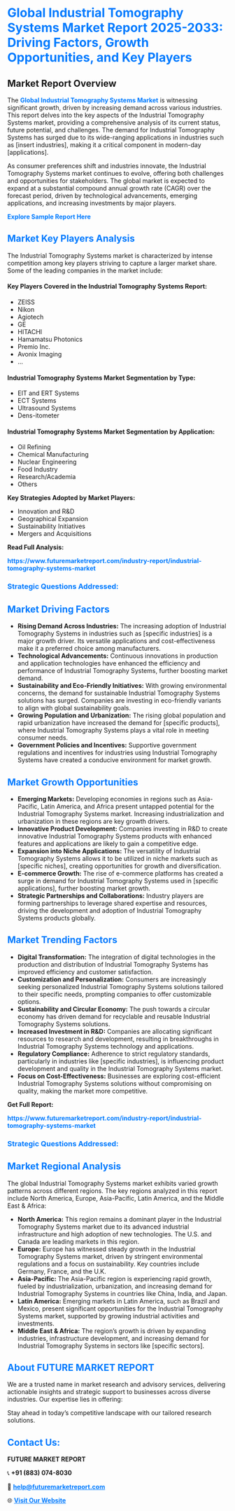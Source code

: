 <h1 style="color: #007BFF;">Global Industrial Tomography Systems Market Report 2025-2033: Driving Factors, Growth Opportunities, and Key Players</h1>

<section id="overview">
<h2>Market Report Overview</h2>
<p>The <a href="https://www.futuremarketreport.com/industry-report/industrial-tomography-systems-market" style="color: #007BFF; text-decoration: none;"><strong>Global Industrial Tomography Systems Market</strong></a> is witnessing significant growth, driven by increasing demand across various industries. This report delves into the key aspects of the Industrial Tomography Systems market, providing a comprehensive analysis of its current status, future potential, and challenges. The demand for Industrial Tomography Systems has surged due to its wide-ranging applications in industries such as [insert industries], making it a critical component in modern-day [applications].</p>
<p>As consumer preferences shift and industries innovate, the Industrial Tomography Systems market continues to evolve, offering both challenges and opportunities for stakeholders. The global market is expected to expand at a substantial compound annual growth rate (CAGR) over the forecast period, driven by technological advancements, emerging applications, and increasing investments by major players.</p>
</section>

<section id="overview">
<p><a href="https://www.futuremarketreport.com/request-sample/reportId=91217" style="color: #007BFF; text-decoration: none;"><strong>Explore Sample Report Here</strong></a></p>
</section>

<section id="key-players">
<h2 style="color: #007BFF;">Market Key Players Analysis</h2>
<p>The Industrial Tomography Systems market is characterized by intense competition among key players striving to capture a larger market share. Some of the leading companies in the market include:</p>
<h4>Key Players Covered in the Industrial Tomography Systems Report:</h4>
<ul><li>ZEISS</li><li>Nikon</li><li>Agiotech</li><li>GE</li><li>HITACHI</li><li>Hamamatsu Photonics</li><li>Premio Inc.</li><li>Avonix Imaging</li><li>...</li></ul>
<h4>Industrial Tomography Systems Market Segmentation by Type:</h4>
<ul><li>EIT and ERT Systems</li><li>ECT Systems</li><li>Ultrasound Systems</li><li>Dens-itometer</li></ul>

<h4>Industrial Tomography Systems Market Segmentation by Application:</h4>
<ul><li>Oil Refining</li><li>Chemical Manufacturing</li><li>Nuclear Engineering</li><li>Food Industry</li><li>Research/Academia</li><li>Others</li></ul>
<p><strong>Key Strategies Adopted by Market Players:</strong></p>
<ul>
<li>Innovation and R&D</li>
<li>Geographical Expansion</li>
<li>Sustainability Initiatives</li>
<li>Mergers and Acquisitions</li>
</ul>
</section>

<section>
<p><strong>Read Full Analysis: </strong></p><a href="https://www.futuremarketreport.com/industry-report/industrial-tomography-systems-market" style="color: #007BFF; text-decoration: none;"><strong>https://www.futuremarketreport.com/industry-report/industrial-tomography-systems-market</strong></a>
<h3 style="color: #007BFF;">Strategic Questions Addressed:</h3>
</section>

<section id="driving-factors">
<h2 style="color: #007BFF;">Market Driving Factors</h2>
<ul>
<li><strong>Rising Demand Across Industries:</strong> The increasing adoption of Industrial Tomography Systems in industries such as [specific industries] is a major growth driver. Its versatile applications and cost-effectiveness make it a preferred choice among manufacturers.</li>
<li><strong>Technological Advancements:</strong> Continuous innovations in production and application technologies have enhanced the efficiency and performance of Industrial Tomography Systems, further boosting market demand.</li>
<li><strong>Sustainability and Eco-Friendly Initiatives:</strong> With growing environmental concerns, the demand for sustainable Industrial Tomography Systems solutions has surged. Companies are investing in eco-friendly variants to align with global sustainability goals.</li>
<li><strong>Growing Population and Urbanization:</strong> The rising global population and rapid urbanization have increased the demand for [specific products], where Industrial Tomography Systems plays a vital role in meeting consumer needs.</li>
<li><strong>Government Policies and Incentives:</strong> Supportive government regulations and incentives for industries using Industrial Tomography Systems have created a conducive environment for market growth.</li>
</ul>
</section>

<section id="growth-opportunities">
<h2 style="color: #007BFF;">Market Growth Opportunities</h2>
<ul>
<li><strong>Emerging Markets:</strong> Developing economies in regions such as Asia-Pacific, Latin America, and Africa present untapped potential for the Industrial Tomography Systems market. Increasing industrialization and urbanization in these regions are key growth drivers.</li>
<li><strong>Innovative Product Development:</strong> Companies investing in R&D to create innovative Industrial Tomography Systems products with enhanced features and applications are likely to gain a competitive edge.</li>
<li><strong>Expansion into Niche Applications:</strong> The versatility of Industrial Tomography Systems allows it to be utilized in niche markets such as [specific niches], creating opportunities for growth and diversification.</li>
<li><strong>E-commerce Growth:</strong> The rise of e-commerce platforms has created a surge in demand for Industrial Tomography Systems used in [specific applications], further boosting market growth.</li>
<li><strong>Strategic Partnerships and Collaborations:</strong> Industry players are forming partnerships to leverage shared expertise and resources, driving the development and adoption of Industrial Tomography Systems products globally.</li>
</ul>
</section>

<section id="trending-factors">
<h2 style="color: #007BFF;">Market Trending Factors</h2>
<ul>
<li><strong>Digital Transformation:</strong> The integration of digital technologies in the production and distribution of Industrial Tomography Systems has improved efficiency and customer satisfaction.</li>
<li><strong>Customization and Personalization:</strong> Consumers are increasingly seeking personalized Industrial Tomography Systems solutions tailored to their specific needs, prompting companies to offer customizable options.</li>
<li><strong>Sustainability and Circular Economy:</strong> The push towards a circular economy has driven demand for recyclable and reusable Industrial Tomography Systems solutions.</li>
<li><strong>Increased Investment in R&D:</strong> Companies are allocating significant resources to research and development, resulting in breakthroughs in Industrial Tomography Systems technology and applications.</li>
<li><strong>Regulatory Compliance:</strong> Adherence to strict regulatory standards, particularly in industries like [specific industries], is influencing product development and quality in the Industrial Tomography Systems market.</li>
<li><strong>Focus on Cost-Effectiveness:</strong> Businesses are exploring cost-efficient Industrial Tomography Systems solutions without compromising on quality, making the market more competitive.</li>
</ul>
</section>

<section>
<p><strong>Get Full Report: </strong></p><a href="https://www.futuremarketreport.com/industry-report/industrial-tomography-systems-market" style="color: #007BFF; text-decoration: none;"><strong>https://www.futuremarketreport.com/industry-report/industrial-tomography-systems-market</strong></a>
<h3 style="color: #007BFF;">Strategic Questions Addressed:</h3>
</section>


<section id="regional-analysis">
<h2 style="color: #007BFF;">Market Regional Analysis</h2>
<p>The global Industrial Tomography Systems market exhibits varied growth patterns across different regions. The key regions analyzed in this report include North America, Europe, Asia-Pacific, Latin America, and the Middle East & Africa:</p>
<ul>
<li><strong>North America:</strong> This region remains a dominant player in the Industrial Tomography Systems market due to its advanced industrial infrastructure and high adoption of new technologies. The U.S. and Canada are leading markets in this region.</li>
<li><strong>Europe:</strong> Europe has witnessed steady growth in the Industrial Tomography Systems market, driven by stringent environmental regulations and a focus on sustainability. Key countries include Germany, France, and the U.K.</li>
<li><strong>Asia-Pacific:</strong> The Asia-Pacific region is experiencing rapid growth, fueled by industrialization, urbanization, and increasing demand for Industrial Tomography Systems in countries like China, India, and Japan.</li>
<li><strong>Latin America:</strong> Emerging markets in Latin America, such as Brazil and Mexico, present significant opportunities for the Industrial Tomography Systems market, supported by growing industrial activities and investments.</li>
<li><strong>Middle East & Africa:</strong> The region’s growth is driven by expanding industries, infrastructure development, and increasing demand for Industrial Tomography Systems in sectors like [specific sectors].</li>
</ul>
</section>

<footer>
<h2 style="color: #007BFF;">About FUTURE MARKET REPORT</h2>
<p>We are a trusted name in market research and advisory services, delivering actionable insights and strategic support to businesses across diverse industries. Our expertise lies in offering:</p>

<p>Stay ahead in today’s competitive landscape with our tailored research solutions.</p>

<h2 style="color: #007BFF;">Contact Us:</h2>
<p><strong>FUTURE MARKET REPORT</strong></p>
<p>📞 <strong>+91 (883) 074-8030</strong></p>
<p>📧 <strong><a href="mailto:help@futuremarketreport.com" style="color: #007BFF;">help@futuremarketreport.com</a></strong></p>
<p>🌐 <strong><a href="https://www.futuremarketreport.com/" style="color: #007BFF;">Visit Our Website</a></strong></p>
</footer>